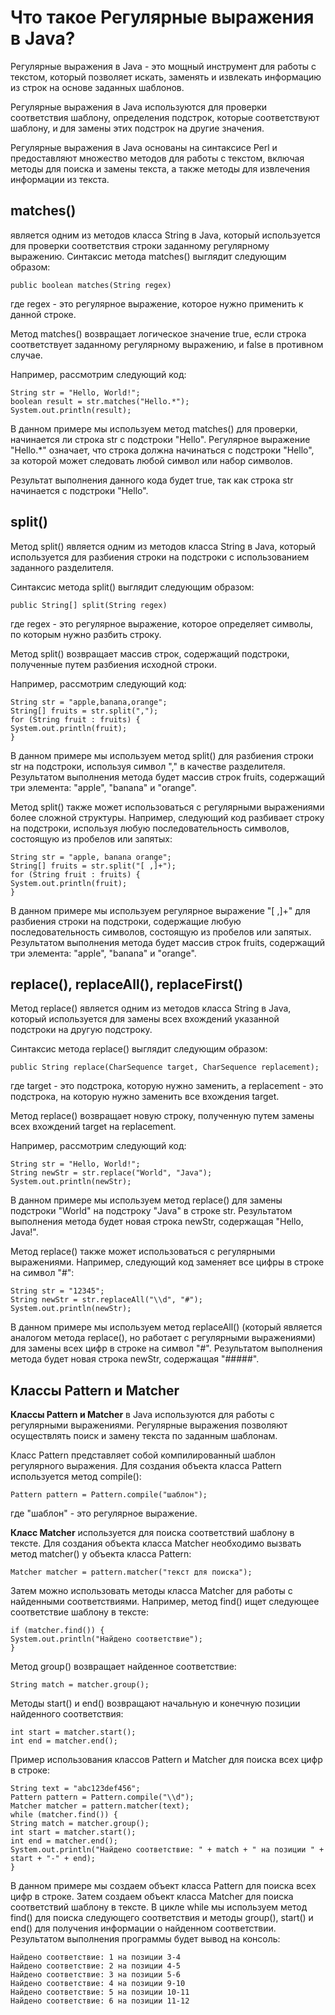 
# Что такое Регулярные выражения в Java?

Регулярные выражения в Java - это мощный инструмент для работы с текстом, который позволяет искать, 
заменять и извлекать информацию из строк на основе заданных шаблонов. 

Регулярные выражения в Java используются для проверки соответствия шаблону, определения подстрок, 
которые соответствуют шаблону, и для замены этих подстрок на другие значения. 

Регулярные выражения в Java основаны на синтаксисе Perl и предоставляют множество методов для работы с текстом, 
включая методы для поиска и замены текста, а также методы для извлечения информации из текста.

## matches() 

является одним из методов класса String в Java, который используется для проверки соответствия строки заданному регулярному выражению.
Синтаксис метода matches() выглядит следующим образом:
```
public boolean matches(String regex)
```
где regex - это регулярное выражение, которое нужно применить к данной строке.

Метод matches() возвращает логическое значение true, если строка соответствует заданному регулярному выражению, и false в противном случае.

Например, рассмотрим следующий код:
```
String str = "Hello, World!";
boolean result = str.matches("Hello.*");
System.out.println(result);
```
В данном примере мы используем метод matches() для проверки, начинается ли строка str с подстроки "Hello". Регулярное выражение "Hello.*" означает, что строка должна начинаться с подстроки "Hello", за которой может следовать любой символ или набор символов.

Результат выполнения данного кода будет true, так как строка str начинается с подстроки "Hello".


## split()

Метод split() является одним из методов класса String в Java, который используется для разбиения строки на подстроки с использованием заданного разделителя.

Синтаксис метода split() выглядит следующим образом:
```
public String[] split(String regex)
```
где regex - это регулярное выражение, которое определяет символы, по которым нужно разбить строку.

Метод split() возвращает массив строк, содержащий подстроки, полученные путем разбиения исходной строки.

Например, рассмотрим следующий код:
```
String str = "apple,banana,orange";
String[] fruits = str.split(",");
for (String fruit : fruits) {
System.out.println(fruit);
}
```

В данном примере мы используем метод split() для разбиения строки str на подстроки, используя символ "," в качестве разделителя. Результатом выполнения метода будет массив строк fruits, содержащий три элемента: "apple", "banana" и "orange".

Метод split() также может использоваться с регулярными выражениями более сложной структуры. Например, следующий код разбивает строку на подстроки, используя любую последовательность символов, состоящую из пробелов или запятых:
```
String str = "apple, banana orange";
String[] fruits = str.split("[ ,]+");
for (String fruit : fruits) {
System.out.println(fruit);
}
```
В данном примере мы используем регулярное выражение "[ ,]+" для разбиения строки на подстроки, содержащие любую последовательность символов, состоящую из пробелов или запятых. Результатом выполнения метода будет массив строк fruits, содержащий три элемента: "apple", "banana" и "orange".

 
## replace(),  replaceAll(), replaceFirst()

Метод replace() является одним из методов класса String в Java, который используется для замены всех вхождений указанной подстроки на другую подстроку.

Синтаксис метода replace() выглядит следующим образом:

```
public String replace(CharSequence target, CharSequence replacement);
```

где target - это подстрока, которую нужно заменить, а replacement - это подстрока, на которую нужно заменить все вхождения target.

Метод replace() возвращает новую строку, полученную путем замены всех вхождений target на replacement.

Например, рассмотрим следующий код:
```
String str = "Hello, World!";
String newStr = str.replace("World", "Java");
System.out.println(newStr);
```
В данном примере мы используем метод replace() для замены подстроки "World" на подстроку "Java" в строке str. Результатом выполнения метода будет новая строка newStr, содержащая "Hello, Java!".

Метод replace() также может использоваться с регулярными выражениями. Например, следующий код заменяет все цифры в строке на символ "#":
```
String str = "12345";
String newStr = str.replaceAll("\\d", "#");
System.out.println(newStr);
```
В данном примере мы используем метод replaceAll() (который является аналогом метода replace(), но работает с регулярными выражениями) для замены всех цифр в строке на символ "#". Результатом выполнения метода будет новая строка newStr, содержащая "#####".

## Классы Pattern и Matcher 

**Классы Pattern и Matcher** в Java используются для работы с регулярными выражениями. Регулярные выражения позволяют осуществлять поиск и замену текста по заданным шаблонам.

Класс Pattern представляет собой компилированный шаблон регулярного выражения. Для создания объекта класса Pattern используется метод compile():
```
Pattern pattern = Pattern.compile("шаблон");
```
где "шаблон" - это регулярное выражение.


**Класс Matcher** используется для поиска соответствий шаблону в тексте. Для создания объекта класса Matcher необходимо вызвать метод matcher() у объекта класса Pattern:
```
Matcher matcher = pattern.matcher("текст для поиска");
```
Затем можно использовать методы класса Matcher для работы с найденными соответствиями. Например, метод find() ищет следующее соответствие шаблону в тексте:
```
if (matcher.find()) {
System.out.println("Найдено соответствие");
}
```
Метод group() возвращает найденное соответствие:
```
String match = matcher.group();
```
Методы start() и end() возвращают начальную и конечную позиции найденного соответствия:
```
int start = matcher.start(); 
int end = matcher.end();
```

Пример использования классов Pattern и Matcher для поиска всех цифр в строке:
```
String text = "abc123def456";
Pattern pattern = Pattern.compile("\\d");
Matcher matcher = pattern.matcher(text);
while (matcher.find()) {
String match = matcher.group();
int start = matcher.start();
int end = matcher.end();
System.out.println("Найдено соответствие: " + match + " на позиции " + start + "-" + end);
}
```
В данном примере мы создаем объект класса Pattern для поиска всех цифр в строке. Затем создаем объект класса Matcher для поиска соответствий шаблону в тексте. В цикле while мы используем метод find() для поиска следующего соответствия и методы group(), start() и end() для получения информации о найденном соответствии. Результатом выполнения программы будет вывод на консоль:
```
Найдено соответствие: 1 на позиции 3-4
Найдено соответствие: 2 на позиции 4-5
Найдено соответствие: 3 на позиции 5-6
Найдено соответствие: 4 на позиции 9-10
Найдено соответствие: 5 на позиции 10-11
Найдено соответствие: 6 на позиции 11-12
```

